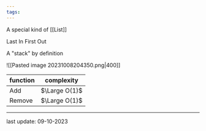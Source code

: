 ```yaml
---
tags:
---
```

A special kind of [[List]]

Last In First Out

A "stack" by definition

![[Pasted image 20231008204350.png|400]]

| function | complexity |
| -------- | ---------- |
| Add      | $\Large O(1)$ |
| Remove   | $\Large O(1)$ |

---
last update: 09-10-2023
